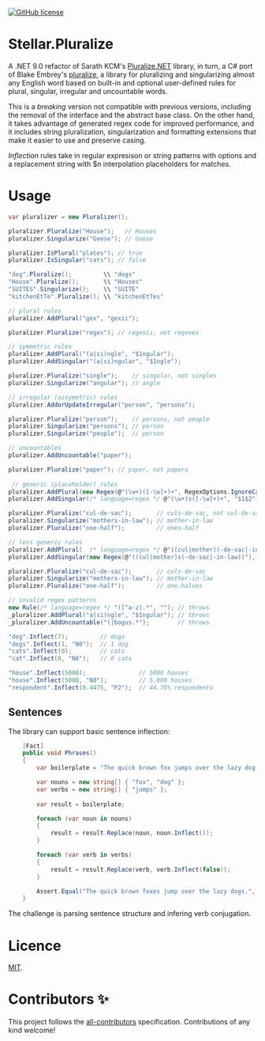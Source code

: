 [![GitHub license](https://img.shields.io/github/license/cloudkitects/Stellar.Pluralize.svg)](https://github.com/cloudkitects/Stellar.Pluralize/blob/master/LICENSE.md)

# Stellar.Pluralize
A .NET 9.0 refactor of Sarath KCM's [Pluralize.NET](https://github.com/sarathkcm/Pluralize.NET) library, in turn, a C# port of Blake Embrey's [pluralize](https://github.com/blakeembrey/pluralize), a library for pluralizing and singularizing almost any English word based on built-in and optional user-defined rules for plural, singular, irregular and uncountable words.

This is a *breaking* version not compatible with previous versions, including the removal of the interface and the abstract base class. On the other hand, it takes advantage of generated regex code for improved performance, and it includes string pluralization, singularization and formatting extensions that make it easier to use and preserve casing.

_Inflection_ rules take in regular expresison or string patterns with options and a replacement string with $_n_ interpolation placeholders for matches.

# Usage

```cs
var pluralizer = new Pluralizer();

pluralizer.Pluralize("House");   // Houses
pluralizer.Singularize("Geese"); // Goose

pluralizer.IsPlural("plates"); // true
pluralizer.IsSingular("cats"); // false

"dog".Pluralize();         \\ "dogs"
"House".Pluralize();       \\ "Houses"
"SUITES".Singularize();    \\ "SUITE"
"kitchenEtTe".Pluralize(); \\ "kitchenEtTes"

// plural rules
pluralizer.AddPlural("gex", "gexii");

pluralizer.Pluralize("regex"); // regexii, not regexes

// symmetric rules
pluralizer.AddPlural("(a|si)ngle", "$1ngular");
pluralizer.AddSingular("(a|si)ngular", "$1ngle");

pluralizer.Pluralize("single");    // singular, not singles
pluralizer.Singularize("angular"); // angle

// irregular (assymetric) rules
pluralizer.AddorUpdateIrregular("person", "persons");

pluralizer.Pluralize("person");    // persons, not people
pluralizer.Singularize("persons"); // person
pluralizer.Singularize("people");  // person

// uncountables
pluralizer.AddUncountable("paper");

pluralizer.Pluralize("paper"); // paper, not papers
 
 // generic (placeholder) rules
pluralizer.AddPlural(new Regex(@"(\w+)([-\w]+)+", RegexOptions.IgnoreCase),  "$1s$2");
pluralizer.AddSingular(/* language=regex */ @"(\w+)s([-\w]+)+", "$1$2");

pluralizer.Pluralize("cul-de-sac");       // culs-de-sac, not cul-de-sacs
pluralizer.Singularize("mothers-in-law"); // mother-in-law
pluralizer.Pluralize("one-half");         // ones-half

// less generic rules
pluralizer.AddPlural(  /* language=regex */ @"((cul|mother)(-de-sac|-in-law))",  "$2s$3");
pluralizer.AddSingular(new Regex(@"((cul|mother)s(-de-sac|-in-law))"), "$2$3");

pluralizer.Pluralize("cul-de-sac");       // culs-de-sac
pluralizer.Singularize("mothers-in-law"); // mother-in-law
pluralizer.Pluralize("one-half");         // one-halves

// invalid regex patterns
new Rule(/* language=regex */ "([^a-z).*", ""); // throws
_pluralizer.AddPlural("a|si)ngle", "$1ngular"); // throws
_pluralizer.AddUncountable("(|bogus.*");        // throws

"dog".Inflect(7);         // dogs
"dogs".Inflect(1, "N0");  // 1 dog
"cats".Inflect(0);        // cats
"cat".Inflect(0, "N0");   // 0 cats

"house".Inflect(5000);               // 5000 houses
"house".Inflect(5000, "N0");         // 5,000 houses
"respondent".Inflect(0.4475, "P2");  // 44.75% respondents
```

## Sentences

The library can support basic sentence inflection:

```cs
    [Fact]
    public void Phrases()
    {
        var boilerplate = "The quick brown fox jumps over the lazy dog.";

        var nouns = new string[] { "fox", "dog" };
        var verbs = new string[] { "jumps" };
        
        var result = boilerplate;

        foreach (var noun in nouns)
        {
            result = result.Replace(noun, noun.Inflect());
        }

        foreach (var verb in verbs)
        {
            result = result.Replace(verb, verb.Inflect(false));
        }

        Assert.Equal("The quick brown foxes jump over the lazy dogs.", result);
    }
```

The challenge is parsing sentence structure and infering verb conjugation.

# Licence
[MIT](https://github.com/cloudkitects/Stellar.Pluralize/blob/master/LICENSE.md).

# Contributors ✨
This project follows the [all-contributors](https://github.com/all-contributors/all-contributors) specification. Contributions of any kind welcome!
